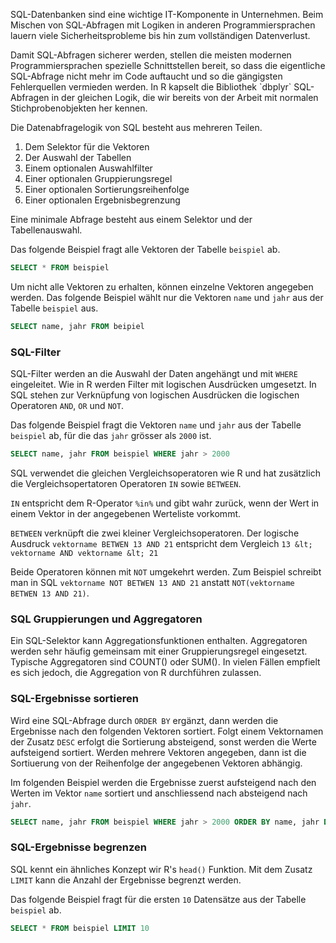 <p class="alert alert-warning" markdown="1">
SQL-Datenbanken sind eine wichtige IT-Komponente in Unternehmen. Beim Mischen von SQL-Abfragen mit Logiken in anderen Programmiersprachen lauern viele Sicherheitsprobleme bis hin zum vollständigen Datenverlust. 
</p>

<p class="alert alert-success" markdown="1">
Damit SQL-Abfragen sicherer werden, stellen die meisten modernen Programmiersprachen spezielle Schnittstellen bereit, so dass die eigentliche SQL-Abfrage nicht mehr im Code auftaucht und so die gängigsten Fehlerquellen vermieden werden. In R kapselt die Bibliothek `dbplyr` SQL-Abfragen in der gleichen Logik, die wir bereits von der Arbeit mit normalen Stichprobenobjekten her kennen. 
</p>

Die Datenabfragelogik von SQL besteht aus mehreren Teilen.

1. Dem Selektor für die Vektoren
2. Der Auswahl der Tabellen 
3. Einem optionalen Auswahlfilter
4. Einer optionalen Gruppierungsregel
5. Einer optionalen Sortierungsreihenfolge
6. Einer optionalen Ergebnisbegrenzung

Eine minimale Abfrage besteht aus einem Selektor und der Tabellenauswahl.

Das folgende Beispiel fragt alle Vektoren der Tabelle `beispiel` ab. 

```sql
SELECT * FROM beispiel
```
 
Um nicht alle Vektoren zu erhalten, können einzelne Vektoren angegeben werden. Das folgende Beispiel wählt nur die Vektoren `name` und `jahr` aus der Tabelle `beispiel` aus. 

```sql
SELECT name, jahr FROM beipiel
```

### SQL-Filter

SQL-Filter werden an die Auswahl der Daten angehängt und mit `WHERE` eingeleitet. Wie in R werden Filter mit logischen Ausdrücken umgesetzt. In SQL stehen zur Verknüpfung von logischen Ausdrücken die logischen Operatoren `AND`, `OR` und `NOT`. 

Das folgende Beispiel fragt die Vektoren `name` und `jahr` aus der Tabelle `beispiel` ab, für die das `jahr` grösser als `2000` ist. 

```sql
SELECT name, jahr FROM beispiel WHERE jahr > 2000
```

SQL verwendet die gleichen Vergleichsoperatoren wie R und hat zusätzlich die Vergleichsopertatoren Operatoren `IN` sowie `BETWEEN`. 

`IN` entspricht dem R-Operator `%in%` und gibt wahr zurück, wenn der Wert in einem Vektor in der angegebenen Werteliste vorkommt. 

`BETWEEN` verknüpft die zwei kleiner Vergleichsoperatoren. Der logische Ausdruck `vektorname BETWEN 13 AND 21` entspricht dem Vergleich `13 &lt; vektorname AND vektorname &lt; 21` 

Beide Operatoren können mit `NOT` umgekehrt werden. Zum Beispiel schreibt man in SQL `vektorname NOT BETWEN 13 AND 21` anstatt `NOT(vektorname BETWEN 13 AND 21)`.

### SQL Gruppierungen und Aggregatoren

Ein SQL-Selektor kann Aggregationsfunktionen enthalten. Aggregatoren werden sehr häufig gemeinsam mit einer Gruppierungsregel eingesetzt. Typische Aggregatoren sind COUNT() oder SUM(). In vielen Fällen empfielt es sich jedoch, die Aggregation von R durchführen zulassen. 

### SQL-Ergebnisse sortieren

Wird eine SQL-Abfrage durch `ORDER BY` ergänzt, dann werden die Ergebnisse nach den folgenden Vektoren sortiert. Folgt einem Vektornamen der Zusatz `DESC` erfolgt die Sortierung absteigend, sonst werden die Werte aufsteigend sortiert. Werden mehrere Vektoren angegeben, dann ist die Sortiuerung von der Reihenfolge der angegebenen Vektoren abhängig. 

Im folgenden Beispiel werden die Ergebnisse zuerst aufsteigend nach den Werten im Vektor `name` sortiert und anschliessend nach absteigend nach `jahr`. 

```sql
SELECT name, jahr FROM beispiel WHERE jahr > 2000 ORDER BY name, jahr DESC
```

### SQL-Ergebnisse begrenzen

SQL kennt ein ähnliches Konzept wir R's `head()` Funktion. Mit dem Zusatz `LIMIT` kann die Anzahl der Ergebnisse begrenzt werden.

Das folgende Beispiel fragt für die ersten `10` Datensätze aus der Tabelle `beispiel` ab. 

```sql
SELECT * FROM beispiel LIMIT 10
```
